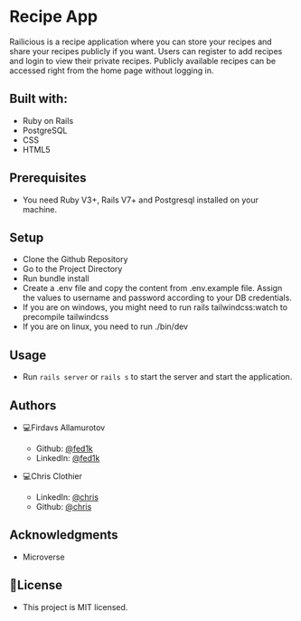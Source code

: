 # Recipe App
Railicious is a recipe application where you can store your recipes and share your recipes publicly if you want. Users can register to add recipes and login to view their private recipes. Publicly available recipes can be accessed right from the home page without logging in.

## Built with:
 * Ruby on Rails
 * PostgreSQL
 * CSS
 * HTML5

## Prerequisites
* You need Ruby V3+, Rails V7+ and Postgresql installed on your machine.


## Setup
* Clone the Github Repository
* Go to the Project Directory
* Run bundle install
* Create a .env file and copy the content from .env.example file. Assign the values to username and password according to your DB credentials.
* If you are on windows, you might need to run rails tailwindcss:watch to precompile tailwindcss
* If you are on linux, you need to run ./bin/dev

## Usage
* Run `rails server` or `rails s` to start the server and start the application.

## Authors
* 💻Firdavs Allamurotov
  * Github: [@fed1k](https://github.com/fed1k)
  * LinkedIn: [@fed1k](https://www.linkedin.com/in/firdavs-allamurotov/)

* 💻Chris Clothier
  * LinkedIn: [@chris](https://www.linkedin.com/in/crclothier/)
  * Github: [@chris](https://github.com/CRClothier) 

## Acknowledgments
 * Microverse
## 📝License
* This project is MIT licensed.


